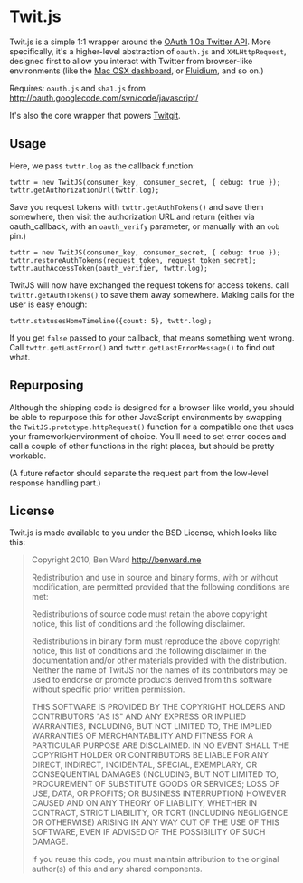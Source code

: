 # Twit.js

Twit.js is a simple 1:1 wrapper around the [OAuth 1.0a Twitter API](http://dev.twitter.com/doc). More specifically, it's a higher-level abstraction of `oauth.js` and `XMLHttpRequest`, designed first to allow you interact with Twitter from browser-like environments (like the [Mac OSX dashboard](http://developer.apple.com/macosx/dashboard.html), or [Fluidium](http://fluidium.org/), and so on.)

Requires: `oauth.js` and `sha1.js` from <http://oauth.googlecode.com/svn/code/javascript/>

It's also the core wrapper that powers [Twitgit](http://twitgit.benapps.net).

## Usage

Here, we pass `twttr.log` as the callback function:

    twttr = new TwitJS(consumer_key, consumer_secret, { debug: true });
    twttr.getAuthorizationUrl(twttr.log);

Save you request tokens with `twttr.getAuthTokens()` and save them somewhere, then visit the authorization URL and return (either via oauth_callback, with an `oauth_verify` parameter, or manually with an `oob` pin.)

    twttr = new TwitJS(consumer_key, consumer_secret, { debug: true });
    twttr.restoreAuthTokens(request_token, request_token_secret);
    twttr.authAccessToken(oauth_verifier, twttr.log);

TwitJS will now have exchanged the request tokens for access tokens. call `twittr.getAuthTokens()` to save them away somewhere. Making calls for the user is easy enough:

    twttr.statusesHomeTimeline({count: 5}, twttr.log);

If you get `false` passed to your callback, that means something went wrong. Call `twttr.getLastError()` and `twttr.getLastErrorMessage()` to find out what.

## Repurposing

Although the shipping code is designed for a browser-like world, you should be able to repurpose this for other JavaScript environments by swapping the `TwitJS.prototype.httpRequest()` function for a compatible one that uses your framework/environment of choice. You'll need to set error codes and call a couple of other functions in the right places, but should be pretty workable.

(A future refactor should separate the request part from the low-level response handling part.)

## License

Twit.js is made available to you under the BSD License, which looks like this:

> Copyright 2010, Ben Ward <http://benward.me>
>
> Redistribution and use in source and binary forms, with or without
> modification, are permitted provided that the following conditions are met:
>
> Redistributions of source code must retain the above copyright notice, this
> list of conditions and the following disclaimer.
>
> Redistributions in binary form must reproduce the above copyright notice,
> this list of conditions and the following disclaimer in the documentation
> and/or other materials provided with the distribution.
> Neither the name of TwitJS nor the names of its contributors
> may be used to endorse or promote products derived from this software
> without specific prior written permission.
>
> THIS SOFTWARE IS PROVIDED BY THE COPYRIGHT HOLDERS AND CONTRIBUTORS "AS IS"
> AND ANY EXPRESS OR IMPLIED WARRANTIES, INCLUDING, BUT NOT LIMITED TO, THE
> IMPLIED WARRANTIES OF MERCHANTABILITY AND FITNESS FOR A PARTICULAR PURPOSE
> ARE DISCLAIMED. IN NO EVENT SHALL THE COPYRIGHT HOLDER OR CONTRIBUTORS BE
> LIABLE FOR ANY DIRECT, INDIRECT, INCIDENTAL, SPECIAL, EXEMPLARY, OR
> CONSEQUENTIAL DAMAGES (INCLUDING, BUT NOT LIMITED TO, PROCUREMENT OF
> SUBSTITUTE GOODS OR SERVICES; LOSS OF USE, DATA, OR PROFITS; OR BUSINESS
> INTERRUPTION) HOWEVER CAUSED AND ON ANY THEORY OF LIABILITY, WHETHER IN
> CONTRACT, STRICT LIABILITY, OR TORT (INCLUDING NEGLIGENCE OR OTHERWISE)
> ARISING IN ANY WAY OUT OF THE USE OF THIS SOFTWARE, EVEN IF ADVISED OF THE
> POSSIBILITY OF SUCH DAMAGE.
>
> If you reuse this code, you must maintain attribution to the original
> author(s) of this and any shared components.